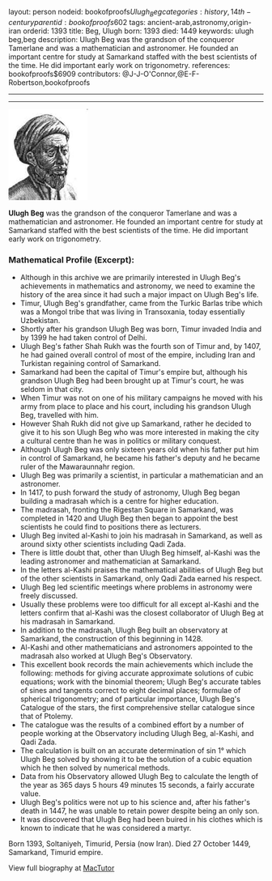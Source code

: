 layout: person
nodeid: bookofproofs$Ulugh_Beg
categories: history,14th-century
parentid: bookofproofs$602
tags: ancient-arab,astronomy,origin-iran
orderid: 1393
title: Beg, Ulugh
born: 1393
died: 1449
keywords: ulugh beg,beg
description: Ulugh Beg was the grandson of the conqueror Tamerlane and was a mathematician and astronomer. He founded an important centre for study at Samarkand staffed with the best scientists of the time. He did important early work on trigonometry.
references: bookofproofs$6909
contributors: @J-J-O'Connor,@E-F-Robertson,bookofproofs

---



---

![Ulugh_Beg.jpg](https://github.com/bookofproofs/bookofproofs.github.io/blob/main/_sources/_assets/images/portraits/Ulugh_Beg.jpg?raw=true)

**Ulugh Beg** was the grandson of the conqueror Tamerlane and was a mathematician and astronomer. He founded an important centre for study at Samarkand staffed with the best scientists of the time. He did important early work on trigonometry.

### Mathematical Profile (Excerpt):
* Although in this archive we are primarily interested in Ulugh Beg's achievements in mathematics and astronomy, we need to examine the history of the area since it had such a major impact on Ulugh Beg's life.
* Timur, Ulugh Beg's grandfather, came from the Turkic Barlas tribe which was a Mongol tribe that was living in Transoxania, today essentially Uzbekistan.
* Shortly after his grandson Ulugh Beg was born, Timur invaded India and by 1399 he had taken control of Delhi.
* Ulugh Beg's father Shah Rukh was the fourth son of Timur and, by 1407, he had gained overall control of most of the empire, including Iran and Turkistan regaining control of Samarkand.
* Samarkand had been the capital of Timur's empire but, although his grandson Ulugh Beg had been brought up at Timur's court, he was seldom in that city.
* When Timur was not on one of his military campaigns he moved with his army from place to place and his court, including his grandson Ulugh Beg, travelled with him.
* However Shah Rukh did not give up Samarkand, rather he decided to give it to his son Ulugh Beg who was more interested in making the city a cultural centre than he was in politics or military conquest.
* Although Ulugh Beg was only sixteen years old when his father put him in control of Samarkand, he became his father's deputy and he became ruler of the Mawaraunnahr region.
* Ulugh Beg was primarily a scientist, in particular a mathematician and an astronomer.
* In 1417, to push forward the study of astronomy, Ulugh Beg began building a madrasah which is a centre for higher education.
* The madrasah, fronting the Rigestan Square in Samarkand, was completed in 1420 and Ulugh Beg then began to appoint the best scientists he could find to positions there as lecturers.
* Ulugh Beg invited al-Kashi to join his madrasah in Samarkand, as well as around sixty other scientists including Qadi Zada.
* There is little doubt that, other than Ulugh Beg himself, al-Kashi was the leading astronomer and mathematician at Samarkand.
* In the letters al-Kashi praises the mathematical abilities of Ulugh Beg but of the other scientists in Samarkand, only Qadi Zada earned his respect.
* Ulugh Beg led scientific meetings where problems in astronomy were freely discussed.
* Usually these problems were too difficult for all except al-Kashi and the letters confirm that al-Kashi was the closest collaborator of Ulugh Beg at his madrasah in Samarkand.
* In addition to the madrasah, Ulugh Beg built an observatory at Samarkand, the construction of this beginning in 1428.
* Al-Kashi and other mathematicians and astronomers appointed to the madrasah also worked at Ulugh Beg's Observatory.
* This excellent book records the main achievements which include the following: methods for giving accurate approximate solutions of cubic equations; work with the binomial theorem; Ulugh Beg's accurate tables of sines and tangents correct to eight decimal places; formulae of spherical trigonometry; and of particular importance, Ulugh Beg's Catalogue of the stars, the first comprehensive stellar catalogue since that of Ptolemy.
* The catalogue was the results of a combined effort by a number of people working at the Observatory including Ulugh Beg, al-Kashi, and Qadi Zada.
* The calculation is built on an accurate determination of sin 1° which Ulugh Beg solved by showing it to be the solution of a cubic equation which he then solved by numerical methods.
* Data from his Observatory allowed Ulugh Beg to calculate the length of the year as 365 days 5 hours 49 minutes 15 seconds, a fairly accurate value.
* Ulugh Beg's politics were not up to his science and, after his father's death in 1447, he was unable to retain power despite being an only son.
* It was discovered that Ulugh Beg had been buired in his clothes which is known to indicate that he was considered a martyr.

Born 1393, Soltaniyeh, Timurid, Persia (now Iran). Died 27 October 1449, Samarkand, Timurid empire.

View full biography at [MacTutor](https://mathshistory.st-andrews.ac.uk/Biographies/Ulugh_Beg/)
